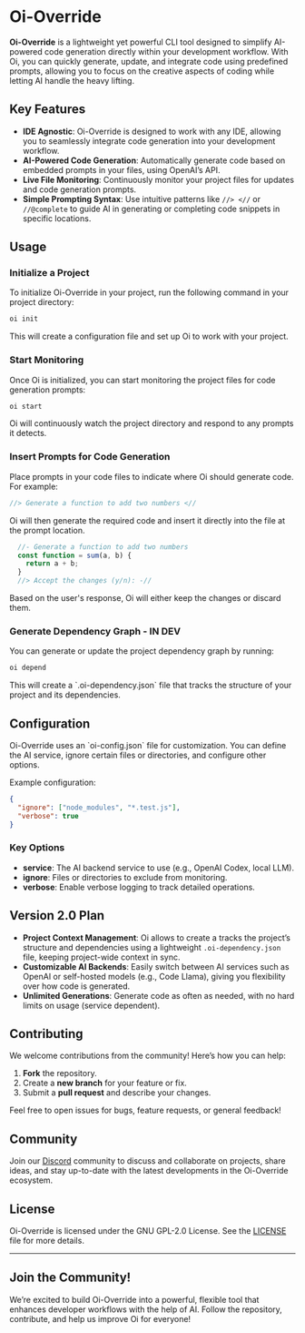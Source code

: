 
# Oi-Override

**Oi-Override** is a lightweight yet powerful CLI tool designed to simplify AI-powered code generation directly within your development workflow. With Oi, you can quickly generate, update, and integrate code using predefined prompts, allowing you to focus on the creative aspects of coding while letting AI handle the heavy lifting.

## Key Features

- **IDE Agnostic**: Oi-Override is designed to work with any IDE, allowing you to seamlessly integrate code generation into your development workflow.
- **AI-Powered Code Generation**: Automatically generate code based on embedded prompts in your files, using OpenAI’s API.
- **Live File Monitoring**: Continuously monitor your project files for updates and code generation prompts.
- **Simple Prompting Syntax**: Use intuitive patterns like `//> <//` or `//@complete` to guide AI in generating or completing code snippets in specific locations.

## Usage

### Initialize a Project

To initialize Oi-Override in your project, run the following command in your project directory:

```bash
oi init
```

This will create a configuration file and set up Oi to work with your project.

### Start Monitoring

Once Oi is initialized, you can start monitoring the project files for code generation prompts:

```bash
oi start
```

Oi will continuously watch the project directory and respond to any prompts it detects.

### Insert Prompts for Code Generation

Place prompts in your code files to indicate where Oi should generate code. For example:

```javascript
//> Generate a function to add two numbers <//
```

Oi will then generate the required code and insert it directly into the file at the prompt location.

```javascript
  //- Generate a function to add two numbers
  const function = sum(a, b) {
    return a + b;
  }
  //> Accept the changes (y/n): -//
```

Based on the user's response, Oi will either keep the changes or discard them.

### Generate Dependency Graph - IN DEV

You can generate or update the project dependency graph by running:

```bash
oi depend
```

This will create a \`.oi-dependency.json\` file that tracks the structure of your project and its dependencies.

## Configuration

Oi-Override uses an \`oi-config.json\` file for customization. You can define the AI service, ignore certain files or directories, and configure other options.

Example configuration:

```json
{
  "ignore": ["node_modules", "*.test.js"],
  "verbose": true
}
```

### Key Options

- **service**: The AI backend service to use (e.g., OpenAI Codex, local LLM).
- **ignore**: Files or directories to exclude from monitoring.
- **verbose**: Enable verbose logging to track detailed operations.

## Version 2.0 Plan

- **Project Context Management**: Oi allows to create a tracks the project’s structure and dependencies using a lightweight `.oi-dependency.json` file, keeping project-wide context in sync. 
- **Customizable AI Backends**: Easily switch between AI services such as OpenAI or self-hosted models (e.g., Code Llama), giving you flexibility over how code is generated.
- **Unlimited Generations**: Generate code as often as needed, with no hard limits on usage (service dependent).

## Contributing

We welcome contributions from the community! Here’s how you can help:

1. **Fork** the repository.
2. Create a **new branch** for your feature or fix.
3. Submit a **pull request** and describe your changes.

Feel free to open issues for bugs, feature requests, or general feedback!

## Community 

Join our [Discord](https://discord.com/invite/Z7F4vRq3n8) community to discuss and collaborate on projects, share ideas, and stay up-to-date with the latest developments in the Oi-Override ecosystem.

## License

Oi-Override is licensed under the GNU GPL-2.0 License. See the [LICENSE](LICENSE) file for more details.

---

## Join the Community!

We’re excited to build Oi-Override into a powerful, flexible tool that enhances developer workflows with the help of AI. Follow the repository, contribute, and help us improve Oi for everyone!
